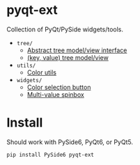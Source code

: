 # pyqt-ext
Collection of PyQt/PySide widgets/tools.

- `tree/`
    - [Abstract tree model/view interface](https://github.com/marcel-goldschen-ohm/pyqt-ext/docs/AbstractTree.md)
    - [(key, value) tree model/view](https://github.com/marcel-goldschen-ohm/pyqt-ext/docs/KeyValueTree.md)
- `utils/`
    - [Color utils](https://github.com/marcel-goldschen-ohm/pyqt-ext/docs/Color.md)
- `widgets/`
    - [Color selection button](https://github.com/marcel-goldschen-ohm/pyqt-ext/docs/ColorButton.md)
    - [Multi-value spinbox](https://github.com/marcel-goldschen-ohm/pyqt-ext/docs/MultiValueSpinBox.md)

# Install
Should work with PySide6, PyQt6, or PyQt5.
```shell
pip install PySide6 pyqt-ext
```

